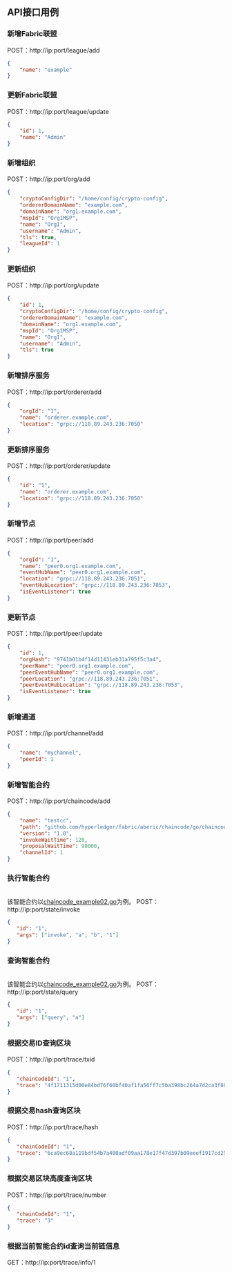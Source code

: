 ## API接口用例
### 新增Fabric联盟
POST：http://ip:port/league/add
```json
{
    "name": "example"
}
```
### 更新Fabric联盟
POST：http://ip:port/league/update
```json
{
    "id": 1,
    "name": "Admin"
}
```
### 新增组织
POST：http://ip:port/org/add
```json
{
    "cryptoConfigDir": "/home/config/crypto-config",
    "ordererDomainName": "example.com",
    "domainName": "org1.example.com",
    "mspId": "Org1MSP",
    "name": "Org1",
    "username": "Admin",
    "tls": true,
    "leagueId": 1
}
```
### 更新组织
POST：http://ip:port/org/update
```json
{
    "id": 1,
    "cryptoConfigDir": "/home/config/crypto-config",
    "ordererDomainName": "example.com",
    "domainName": "org1.example.com",
    "mspId": "Org1MSP",
    "name": "Org1",
    "username": "Admin",
    "tls": true
}
```
### 新增排序服务
POST：http://ip:port/orderer/add
```json
{
    "orgId": "1",
    "name": "orderer.example.com",
    "location": "grpc://118.89.243.236:7050"
}
```
### 更新排序服务
POST：http://ip:port/orderer/update
```json
{
    "id": "1",
    "name": "orderer.example.com",
    "location": "grpc://118.89.243.236:7050"
}
```
### 新增节点
POST：http://ip:port/peer/add
```json
{
    "orgId": "1",
    "name": "peer0.org1.example.com",
    "eventHubName": "peer0.org1.example.com",
    "location": "grpc://118.89.243.236:7051",
    "eventHubLocation": "grpc://118.89.243.236:7053",
    "isEventListener": true
}
```
### 更新节点
POST：http://ip:port/peer/update
```json
{
    "id": 1,
    "orgHash": "9741b01b4f14d11431eb31a795f5c3a4",
    "peerName": "peer0.org1.example.com",
    "peerEventHubName": "peer0.org1.example.com",
    "peerLocation": "grpc://118.89.243.236:7051",
    "peerEventHubLocation": "grpc://118.89.243.236:7053",
    "isEventListener": true
}
```
### 新增通道
POST：http://ip:port/channel/add
```json
{
    "name": "mychannel",
    "peerId": 1
}
```
### 新增智能合约
POST：http://ip:port/chaincode/add
```json
{
    "name": "testcc",
    "path": "github.com/hyperledger/fabric/aberic/chaincode/go/chaincode_example01",
    "version": "1.0",
    "invokeWaitTime": 120,
    "proposalWaitTime": 90000,
    "channelId": 1
}
```
### 执行智能合约
<br>该智能合约以[chaincode_example02.go](https://github.com/aberic/fabric-sdk-container/blob/master/chaincode_example02/chaincode_example02.go)为例。
POST：http://ip:port/state/invoke
```json
{
   "id": "1",
   "args": ["invoke", "a", "b", "1"]
}

```
### 查询智能合约
<br>该智能合约以[chaincode_example02.go](https://github.com/aberic/fabric-sdk-container/blob/master/chaincode_example02/chaincode_example02.go)为例。
POST：http://ip:port/state/query
```json
{
   "id": "1",
   "args": ["query", "a"]
}

```
### 根据交易ID查询区块
POST：http://ip:port/trace/txid
```json
{
   "chainCodeId": "1",
   "trace": "4f1711315d00e84bd76f60bf40af1fa56ff7c5ba398bc264a7d2ca3f882dfe0b"
}
```
### 根据交易hash查询区块
POST：http://ip:port/trace/hash
```json
{
   "chainCodeId": "1",
   "trace": "6ca9ec68a119bdf54b7a400adf09aa178e17f47d397b09eeef1917cd25208dce"
}
```
### 根据交易区块高度查询区块
POST：http://ip:port/trace/number
```json
{
   "chainCodeId": "1",
   "trace": "3"
}
```
### 根据当前智能合约id查询当前链信息
GET：http://ip:port/trace/info/1